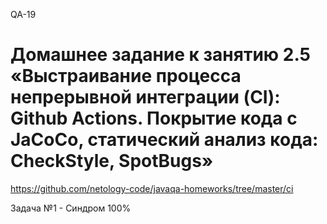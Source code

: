 QA-19
# Домашнее задание к занятию 2.5 «Выстраивание процесса непрерывной интеграции (CI): Github Actions. Покрытие кода с JaCoCo, статический анализ кода: CheckStyle, SpotBugs»
https://github.com/netology-code/javaqa-homeworks/tree/master/ci  
  
Задача №1 - Синдром 100%